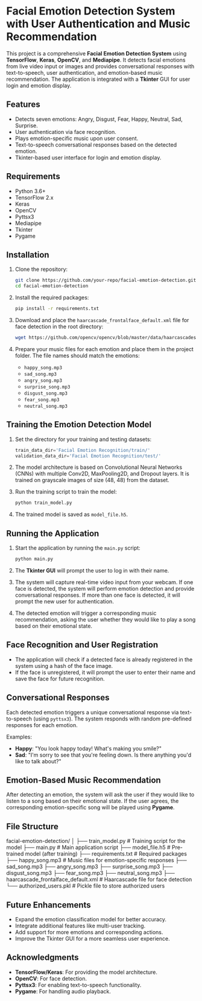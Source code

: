 # Facial Emotion Detection System with User Authentication and Music Recommendation

This project is a comprehensive **Facial Emotion Detection System** using **TensorFlow**, **Keras**, **OpenCV**, and **Mediapipe**. It detects facial emotions from live video input or images and provides conversational responses with text-to-speech, user authentication, and emotion-based music recommendation. The application is integrated with a **Tkinter** GUI for user login and emotion display.

## Features
- Detects seven emotions: Angry, Disgust, Fear, Happy, Neutral, Sad, Surprise.
- User authentication via face recognition.
- Plays emotion-specific music upon user consent.
- Text-to-speech conversational responses based on the detected emotion.
- Tkinter-based user interface for login and emotion display.

## Requirements
- Python 3.6+
- TensorFlow 2.x
- Keras
- OpenCV
- Pyttsx3
- Mediapipe
- Tkinter
- Pygame

## Installation

1. Clone the repository:
    ```bash
    git clone https://github.com/your-repo/facial-emotion-detection.git
    cd facial-emotion-detection
    ```

2. Install the required packages:
    ```bash
    pip install -r requirements.txt
    ```

3. Download and place the `haarcascade_frontalface_default.xml` file for face detection in the root directory:
    ```bash
    wget https://github.com/opencv/opencv/blob/master/data/haarcascades/haarcascade_frontalface_default.xml
    ```

4. Prepare your music files for each emotion and place them in the project folder. The file names should match the emotions:
    - `happy_song.mp3`
    - `sad_song.mp3`
    - `angry_song.mp3`
    - `surprise_song.mp3`
    - `disgust_song.mp3`
    - `fear_song.mp3`
    - `neutral_song.mp3`

## Training the Emotion Detection Model

1. Set the directory for your training and testing datasets:
    ```python
    train_data_dir='Facial Emotion Recognition/train/'
    validation_data_dir='Facial Emotion Recognition/test/'
    ```

2. The model architecture is based on Convolutional Neural Networks (CNNs) with multiple Conv2D, MaxPooling2D, and Dropout layers. It is trained on grayscale images of size (48, 48) from the dataset.

3. Run the training script to train the model:
    ```bash
    python train_model.py
    ```

4. The trained model is saved as `model_file.h5`.

## Running the Application

1. Start the application by running the `main.py` script:
    ```bash
    python main.py
    ```

2. The **Tkinter GUI** will prompt the user to log in with their name.

3. The system will capture real-time video input from your webcam. If one face is detected, the system will perform emotion detection and provide conversational responses. If more than one face is detected, it will prompt the new user for authentication.

4. The detected emotion will trigger a corresponding music recommendation, asking the user whether they would like to play a song based on their emotional state.

## Face Recognition and User Registration

- The application will check if a detected face is already registered in the system using a hash of the face image.
- If the face is unregistered, it will prompt the user to enter their name and save the face for future recognition.

## Conversational Responses

Each detected emotion triggers a unique conversational response via text-to-speech (using `pyttsx3`). The system responds with random pre-defined responses for each emotion.

Examples:
- **Happy**: "You look happy today! What's making you smile?"
- **Sad**: "I'm sorry to see that you're feeling down. Is there anything you'd like to talk about?"

## Emotion-Based Music Recommendation

After detecting an emotion, the system will ask the user if they would like to listen to a song based on their emotional state. If the user agrees, the corresponding emotion-specific song will be played using **Pygame**.

## File Structure
facial-emotion-detection/ │ ├── train_model.py # Training script for the model ├── main.py # Main application script ├── model_file.h5 # Pre-trained model (after training) ├── requirements.txt # Required packages ├── happy_song.mp3 # Music files for emotion-specific responses ├── sad_song.mp3 ├── angry_song.mp3 ├── surprise_song.mp3 ├── disgust_song.mp3 ├── fear_song.mp3 ├── neutral_song.mp3 ├── haarcascade_frontalface_default.xml # Haarcascade file for face detection └── authorized_users.pkl # Pickle file to store authorized users


## Future Enhancements
- Expand the emotion classification model for better accuracy.
- Integrate additional features like multi-user tracking.
- Add support for more emotions and corresponding actions.
- Improve the Tkinter GUI for a more seamless user experience.

## Acknowledgments
- **TensorFlow/Keras**: For providing the model architecture.
- **OpenCV**: For face detection.
- **Pyttsx3**: For enabling text-to-speech functionality.
- **Pygame**: For handling audio playback.
